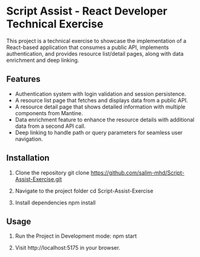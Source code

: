 # Script Assist - React Developer Technical Exercise

This project is a technical exercise to showcase the implementation of a React-based application that consumes a public API, implements authentication, and provides resource list/detail pages, along with data enrichment and deep linking.

## Features

- Authentication system with login validation and session persistence.
- A resource list page that fetches and displays data from a public API.
- A resource detail page that shows detailed information with multiple components from Mantine.
- Data enrichment feature to enhance the resource details with additional data from a second API call.
- Deep linking to handle path or query parameters for seamless user navigation.

## Installation

1. Clone the repository
    git clone https://github.com/salim-mhd/Script-Assist-Exercise.git

2. Navigate to the project folder
    cd Script-Assist-Exercise

3. Install dependencies
    npm install

## Usage

1. Run the Project in Development mode:
    npm start

2. Visit http://localhost:5175 in your browser.